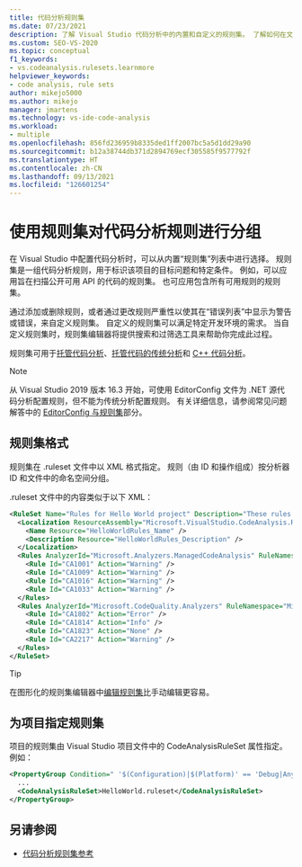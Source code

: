 ```yaml
---
title: 代码分析规则集
ms.date: 07/23/2021
description: 了解 Visual Studio 代码分析中的内置和自定义的规则集。 了解如何在文件中指定规则集以及如何在项目中配置规则集。
ms.custom: SEO-VS-2020
ms.topic: conceptual
f1_keywords:
- vs.codeanalysis.rulesets.learnmore
helpviewer_keywords:
- code analysis, rule sets
author: mikejo5000
ms.author: mikejo
manager: jmartens
ms.technology: vs-ide-code-analysis
ms.workload:
- multiple
ms.openlocfilehash: 856fd236959b8335ded1ff2007bc5a5d1dd29a90
ms.sourcegitcommit: b12a38744db371d2894769ecf305585f9577792f
ms.translationtype: HT
ms.contentlocale: zh-CN
ms.lasthandoff: 09/13/2021
ms.locfileid: "126601254"
---
```

# <a name="use-rule-sets-to-group-code-analysis-rules"></a>使用规则集对代码分析规则进行分组

在 Visual Studio 中配置代码分析时，可以从内置“规则集”列表中进行选择。 规则集是一组代码分析规则，用于标识该项目的目标问题和特定条件。 例如，可以应用旨在扫描公开可用 API 的代码的规则集。 也可应用包含所有可用规则的规则集。

通过添加或删除规则，或者通过更改规则严重性以使其在“错误列表”中显示为警告或错误，来自定义规则集。 自定义的规则集可以满足特定开发环境的需求。 当自定义规则集时，规则集编辑器将提供搜索和过筛选工具来帮助你完成此过程。

规则集可用于[托管代码分析](/dotnet/fundamentals/code-analysis/code-quality-rule-options)、[托管代码的传统分析](how-to-configure-code-analysis-for-a-managed-code-project.md)和 [C++ 代码分析](/cpp/code-quality/using-rule-sets-to-specify-the-cpp-rules-to-run)。

>[!NOTE]
> 从 Visual Studio 2019 版本 16.3 开始，可使用 EditorConfig 文件为 .NET 源代码分析配置规则，但不能为传统分析配置规则。 有关详细信息，请参阅常见问题解答中的 [EditorConfig 与规则集](../code-quality/analyzers-faq.yml)部分。

## <a name="rule-set-format"></a>规则集格式

规则集在 .ruleset 文件中以 XML 格式指定。 规则（由 ID 和操作组成）按分析器 ID 和文件中的命名空间分组。

.ruleset 文件中的内容类似于以下 XML：

```xml
<RuleSet Name="Rules for Hello World project" Description="These rules focus on critical issues for the Hello World app." ToolsVersion="10.0">
  <Localization ResourceAssembly="Microsoft.VisualStudio.CodeAnalysis.RuleSets.Strings.dll" ResourceBaseName="Microsoft.VisualStudio.CodeAnalysis.RuleSets.Strings.Localized">
    <Name Resource="HelloWorldRules_Name" />
    <Description Resource="HelloWorldRules_Description" />
  </Localization>
  <Rules AnalyzerId="Microsoft.Analyzers.ManagedCodeAnalysis" RuleNamespace="Microsoft.Rules.Managed">
    <Rule Id="CA1001" Action="Warning" />
    <Rule Id="CA1009" Action="Warning" />
    <Rule Id="CA1016" Action="Warning" />
    <Rule Id="CA1033" Action="Warning" />
  </Rules>
  <Rules AnalyzerId="Microsoft.CodeQuality.Analyzers" RuleNamespace="Microsoft.CodeQuality.Analyzers">
    <Rule Id="CA1802" Action="Error" />
    <Rule Id="CA1814" Action="Info" />
    <Rule Id="CA1823" Action="None" />
    <Rule Id="CA2217" Action="Warning" />
  </Rules>
</RuleSet>
```

> [!TIP]
> 在图形化的规则集编辑器中[编辑规则集](../code-quality/working-in-the-code-analysis-rule-set-editor.md)比手动编辑更容易。

## <a name="specify-a-rule-set-for-a-project"></a>为项目指定规则集

项目的规则集由 Visual Studio 项目文件中的 CodeAnalysisRuleSet 属性指定。 例如：

```xml
<PropertyGroup Condition=" '$(Configuration)|$(Platform)' == 'Debug|AnyCPU' ">
  ...
  <CodeAnalysisRuleSet>HelloWorld.ruleset</CodeAnalysisRuleSet>
</PropertyGroup>
```

## <a name="see-also"></a>另请参阅

- [代码分析规则集参考](../code-quality/rule-set-reference.md)